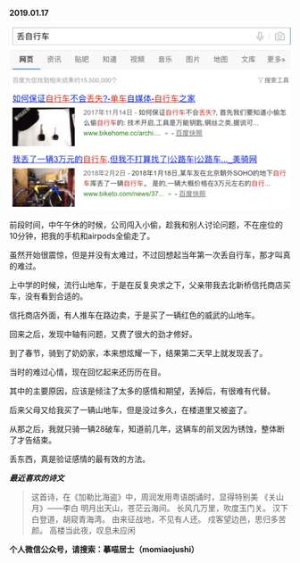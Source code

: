 
          
            
**2019.01.17**



![](img/51001-f99c77bb5f436648.png)




前段时间，中午午休的时候，公司闯入小偷，趁我和别人讨论问题，不在座位的10分钟，把我的手机和airpods全偷走了。

虽然开始很震惊，但是并没有太难过，不过回想起当年第一次丢自行车，那才叫真的难过。

上中学的时候，流行山地车，于是在反复央求之下，父亲带我去北新桥信托商店买车，没有看到合适的。

信托商店外面，有人推车在路边卖，于是买了一辆红色的威武的山地车。

回来之后，发现中轴有问题，又费了很大的劲才修好。

到了春节，骑到了奶奶家，本来想炫耀一下，结果第二天早上就发现丢了。

当时的难过心情，现在回忆起来还历历在目。

其中的主要原因，应该是倾注了太多的感情和期望，丢掉后，有很难有代替。

后来父母又给我买了一辆山地车，但是没过多久，在楼道里又被盗了。

从那之后，我就只骑一辆28破车，知道前几年，这辆车的前叉因为锈蚀，整体断了才告结束。

丢东西，真是验证感情的最有效的方法。


***最近喜欢的诗文***
>这首诗，在《加勒比海盗》中，周润发用粤语朗诵时，显得特别美
《关山月》——李白
明月出天山，苍茫云海间。
长风几万里，吹度玉门关。
汉下白登道，胡窥青海湾。
由来征战地，不见有人还。
戍客望边邑，思归多苦颜。
高楼当此夜，叹息未应闲




**个人微信公众号，请搜索：摹喵居士（momiaojushi）**

          
        